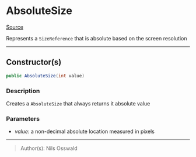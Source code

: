 # AbsoluteSize
[Source](../..\src\de\hallorebux\bawt\AbsoluteSize.java)

Represents a `SizeReference` that is absolute based on the screen resolution
___
## Constructor(s)
```java
public AbsoluteSize(int value)
```
### Description
Creates a `AbsoluteSize` that always returns it absolute value
### Parameters
- *value*: a non-decimal absolute location measured in pixels
___
> Author(s): Nils Osswald
